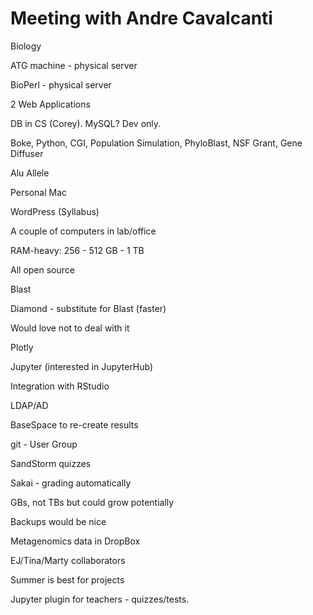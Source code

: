 # Meeting with Andre Cavalcanti

Biology

ATG machine - physical server

BioPerl - physical server

2 Web Applications

DB in CS (Corey). MySQL? Dev only.

Boke, Python, CGI, Population Simulation, PhyloBlast, NSF Grant, Gene Diffuser

Alu Allele

Personal Mac

WordPress (Syllabus)

A couple of computers in lab/office

RAM-heavy: 256 - 512 GB - 1 TB

All open source

Blast

Diamond - substitute for Blast (faster)

Would love not to deal with it

Plotly

Jupyter (interested in JupyterHub)

Integration with RStudio

LDAP/AD

BaseSpace to re-create results

git - User Group

SandStorm quizzes

Sakai - grading automatically

GBs, not TBs but could grow potentially

Backups would be nice

Metagenomics data in DropBox

EJ/Tina/Marty collaborators

Summer is best for projects

Jupyter plugin for teachers - quizzes/tests.
